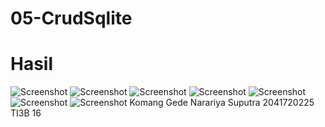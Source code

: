 ﻿# 05-CrudSqlite
# Hasil
![Screenshot](images/gambar2.jpeg)
![Screenshot](images/gambar1.jpeg)
![Screenshot](images/gambar3.jpeg)
![Screenshot](images/gambar4.jpeg)
![Screenshot](images/gambar5.jpeg)
![Screenshot](images/gambar6.jpeg)
![Screenshot](images/gambar7.jpeg)
Komang Gede Narariya Suputra
2041720225
TI3B
16
